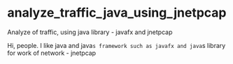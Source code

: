 # analyze_traffic_java_using_jnetpcap
Analyze of traffic, using java library - javafx and jnetpcap

Hi, people.
I like java and java`s framework such as javafx and java`s library for work of network - jnetpcap
